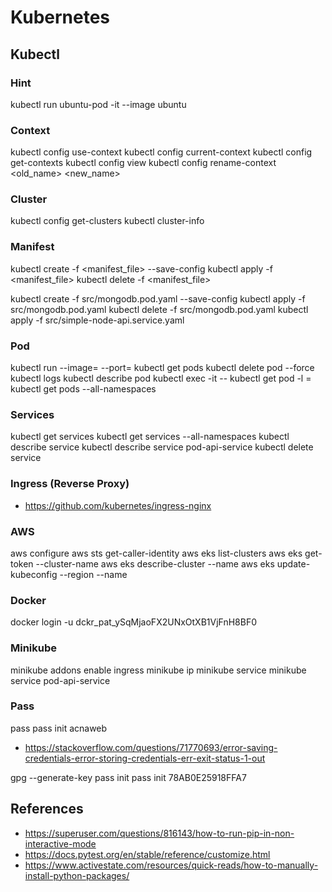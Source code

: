 # Kubernetes

## Kubectl


### Hint

kubectl run ubuntu-pod -it --image ubuntu

### Context 

kubectl config use-context <name>
kubectl config current-context
kubectl config get-contexts
kubectl config view
kubectl config rename-context <old_name> <new_name>

### Cluster

kubectl config get-clusters
kubectl cluster-info

### Manifest

kubectl create -f <manifest_file> --save-config
kubectl apply -f <manifest_file>
kubectl delete -f <manifest_file>

kubectl create -f src/mongodb.pod.yaml  --save-config
kubectl apply -f src/mongodb.pod.yaml
kubectl delete -f src/mongodb.pod.yaml
kubectl apply -f src/simple-node-api.service.yaml

### Pod

kubectl run <pod> --image=<image> --port=<port>
kubectl get pods
kubectl delete pod <pod> --force
kubectl logs <pod>
kubectl describe pod <pod>
kubectl exec -it <pod> -- <command>
kubectl get pod -l <key>=<value>
kubectl get pods --all-namespaces

### Services

kubectl get services
kubectl get services --all-namespaces
kubectl describe service <service>
kubectl describe service pod-api-service
kubectl delete service 


### Ingress (Reverse Proxy)

- https://github.com/kubernetes/ingress-nginx


### AWS

aws configure
aws sts get-caller-identity
aws eks list-clusters
aws eks get-token --cluster-name <cluster>
aws eks describe-cluster --name <cluster>
aws eks update-kubeconfig --region <region> --name <cluster>

### Docker

docker login -u <user> 
dckr_pat_ySqMjaoFX2UNxOtXB1VjFnH8BF0

### Minikube


minikube addons enable ingress
minikube ip
minikube service <service>
minikube service pod-api-service

### Pass

pass
pass init acnaweb

- https://stackoverflow.com/questions/71770693/error-saving-credentials-error-storing-credentials-err-exit-status-1-out

gpg --generate-key
pass init <generated gpg-id public key>
pass init 78AB0E25918FFA7


## References

- https://superuser.com/questions/816143/how-to-run-pip-in-non-interactive-mode
- https://docs.pytest.org/en/stable/reference/customize.html
- https://www.activestate.com/resources/quick-reads/how-to-manually-install-python-packages/

